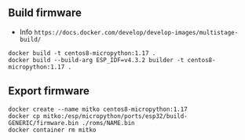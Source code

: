 ## Build firmware

- Info `https://docs.docker.com/develop/develop-images/multistage-build/`
```
docker build -t centos8-micropython:1.17 .
docker build --build-arg ESP_IDF=v4.3.2 builder -t centos8-micropython:1.17 .
```

## Export firmware

```
docker create --name mitko centos8-micropython:1.17
docker cp mitko:/esp/micropython/ports/esp32/build-GENERIC/firmware.bin ./roms/NAME.bin
docker container rm mitko
```
